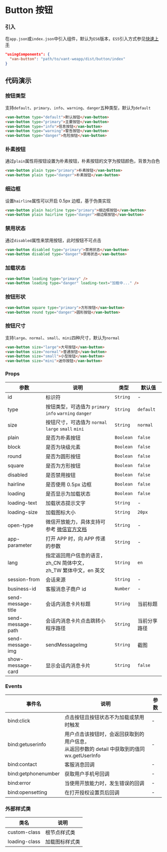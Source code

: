 # Button 按钮

### 引入

在`app.json`或`index.json`中引入组件，默认为`ES6`版本，`ES5`引入方式参见[快速上手](#/quickstart)

```json
"usingComponents": {
  "van-button": "path/to/vant-weapp/dist/button/index"
}
```


## 代码演示

### 按钮类型

支持`default`、`primary`、`info`、`warning`、`danger`五种类型，默认为`default`

```html
<van-button type="default">默认按钮</van-button>
<van-button type="primary">主要按钮</van-button>
<van-button type="info">信息按钮</van-button>
<van-button type="warning">警告按钮</van-button>
<van-button type="danger">危险按钮</van-button>
```

### 朴素按钮

通过`plain`属性将按钮设置为朴素按钮，朴素按钮的文字为按钮颜色，背景为白色

```html
<van-button plain type="primary">朴素按钮</van-button>
<van-button plain type="danger">朴素按钮</van-button>
```

### 细边框

设置`hairline`属性可以开启 0.5px 边框，基于伪类实现

```html
<van-button plain hairline type="primary">细边框按钮</van-button>
<van-button plain hairline type="danger">细边框按钮</van-button>
```

### 禁用状态

通过`disabled`属性来禁用按钮，此时按钮不可点击

```html
<van-button disabled type="primary">禁用状态</van-button>
<van-button disabled type="danger">禁用状态</van-button>
```

### 加载状态

```html
<van-button loading type="primary" />
<van-button loading type="danger" loading-text="加载中..." />
```

### 按钮形状

```html
<van-button square type="primary">方形按钮</van-button>
<van-button round type="danger">圆形按钮</van-button>
```

### 按钮尺寸
支持`large`、`normal`、`small`、`mini`四种尺寸，默认为`normal`

```html
<van-button size="large">大号按钮</van-button>
<van-button size="normal">普通按钮</van-button>
<van-button size="small">小型按钮</van-button>
<van-button size="mini">迷你按钮</van-button>
```

### Props

| 参数 | 说明 | 类型 | 默认值 |
|-----------|-----------|-----------|-------------|
| id | 标识符 | `String` | - |
| type | 按钮类型，可选值为 `primary` `info` `warning` `danger` | `String` | `default` |
| size | 按钮尺寸，可选值为 `normal` `large` `small` `mini` | `String` | `normal` |
| plain | 是否为朴素按钮 | `Boolean` | `false` |
| block | 是否为块级元素 | `Boolean` | `false` |
| round | 是否为圆形按钮 | `Boolean` | `false` |
| square | 是否为方形按钮 | `Boolean` | `false` |
| disabled | 是否禁用按钮 | `Boolean` | `false` |
| hairline | 是否使用 0.5px 边框 | `Boolean` | `false` |
| loading | 是否显示为加载状态 | `Boolean` | `false` |
| loading-text | 加载状态提示文字 | `String` | - |
| loading-size | 加载图标大小 | `String` | `20px` |
| open-type | 微信开放能力，具体支持可参考 [微信官方文档](https://mp.weixin.qq.com/debug/wxadoc/dev/component/button.html) | `String` | - |
| app-parameter | 打开 APP 时，向 APP 传递的参数 | `String` | - |
| lang | 指定返回用户信息的语言，zh_CN 简体中文，<br>zh_TW 繁体中文，en 英文 | `String` | `en` |
| session-from | 会话来源 | `String` | - |
| business-id | 客服消息子商户 id | `Number` | - |
| send-message-title | 会话内消息卡片标题 | `String` | 当前标题 |
| send-message-path | 会话内消息卡片点击跳转小程序路径 | `String` | 当前分享路径 |
| send-message-img | sendMessageImg | `String` | 截图 |
| show-message-card | 显示会话内消息卡片 | `String` | `false` |

### Events

| 事件名 | 说明 | 参数 |
|-----------|-----------|-----------|
| bind:click | 点击按钮且按钮状态不为加载或禁用时触发 | - |
| bind:getuserinfo | 用户点击该按钮时，会返回获取到的用户信息，<br>从返回参数的 detail 中获取到的值同 wx.getUserInfo | - |
| bind:contact | 客服消息回调 | - |
| bind:getphonenumber | 获取用户手机号回调 | - |
| bind:error | 当使用开放能力时，发生错误的回调 | - |
| bind:opensetting | 在打开授权设置页后回调 | - |

### 外部样式类

| 类名 | 说明 |
|-----------|-----------|
| custom-class | 根节点样式类 |
| loading-class | 加载图标样式类 |
